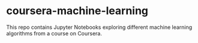 # coursera-machine-learning
This repo contains Jupyter Notebooks exploring different machine learning algorithms from a course on Coursera.
